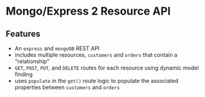 Mongo/Express 2 Resource API
===

## Features
  * An `express` and `mongoDB` REST API
  * includes multiple resources, `customers` and `orders` that contain a "relationship"
  * `GET`, `POST`, `PUT`, and `DELETE` routes for each resource using dynamic model finding
  * uses `populate` in the `get()` route logic to populate the associated properties between `customers` and `orders`
